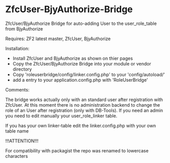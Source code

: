 ZfcUser-BjyAuthorize-Bridge
===========================

ZfcUser/BjyAuthorize Bridge for auto-adding User to the user_role_table from BjyAuthorize

Requires: ZF2 latest master,
          ZfcUser,
          BjyAuthorize

Installation:

- Install ZfcUser and BjyAuthorize as shown on thier pages
- Copy the ZfcUser/BjyAuthorize Bridge into your module or vendor directory
- Copy 'roleuserbridge/config/linker.config.php' to your 'config/autoload/'
- add a entry to your application.config.php with 'RoleUserBridge'

Comments:

The bridge works actually only with an standard user after registration with ZfcUser.
At this moment there is no administration backend to change the role of an User after 
registration (only with DB-Tools). If you need an admin you need to edit manually your
user_role_linker table.

If you has your own linker-table edit the linker.config.php with your own table name

!!!ATTENTION!!!

For compatibility with packagist the repo was renamed to lowercase characters

